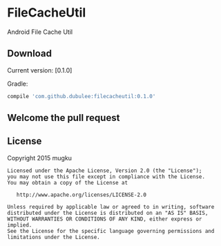 # FileCacheUtil
Android File Cache Util

Download
--------

Current version: [0.1.0]

Gradle:
```groovy
compile 'com.github.dubulee:filecacheutil:0.1.0'
```
Welcome the pull request
-------------------------

License
-------------------------
Copyright 2015 mugku

    Licensed under the Apache License, Version 2.0 (the "License");
    you may not use this file except in compliance with the License.
    You may obtain a copy of the License at

       http://www.apache.org/licenses/LICENSE-2.0

    Unless required by applicable law or agreed to in writing, software
    distributed under the License is distributed on an "AS IS" BASIS,
    WITHOUT WARRANTIES OR CONDITIONS OF ANY KIND, either express or implied.
    See the License for the specific language governing permissions and
    limitations under the License.
